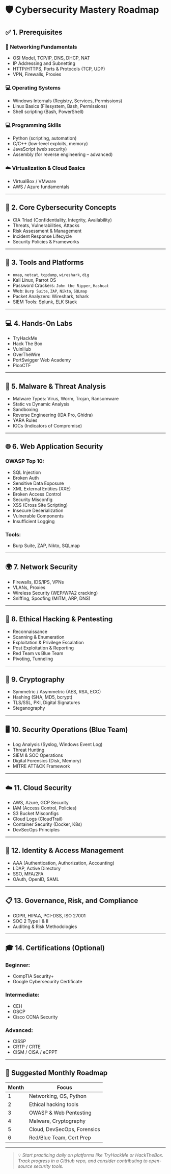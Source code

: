 # 🛡️ Cybersecurity Mastery Roadmap

## ✅ 1. Prerequisites

### 📡 Networking Fundamentals
- OSI Model, TCP/IP, DNS, DHCP, NAT
- IP Addressing and Subnetting
- HTTP/HTTPS, Ports & Protocols (TCP, UDP)
- VPN, Firewalls, Proxies

### 💻 Operating Systems
- Windows Internals (Registry, Services, Permissions)
- Linux Basics (Filesystem, Bash, Permissions)
- Shell scripting (Bash, PowerShell)

### 💻 Programming Skills
- Python (scripting, automation)
- C/C++ (low-level exploits, memory)
- JavaScript (web security)
- Assembly (for reverse engineering – advanced)

### ☁️ Virtualization & Cloud Basics
- VirtualBox / VMware
- AWS / Azure fundamentals

---

## 🔐 2. Core Cybersecurity Concepts
- CIA Triad (Confidentiality, Integrity, Availability)
- Threats, Vulnerabilities, Attacks
- Risk Assessment & Management
- Incident Response Lifecycle
- Security Policies & Frameworks

---

## 🧰 3. Tools and Platforms
- `nmap`, `netcat`, `tcpdump`, `wireshark`, `dig`
- Kali Linux, Parrot OS
- Password Crackers: `John the Ripper`, `Hashcat`
- Web: `Burp Suite`, `ZAP`, `Nikto`, `SQLmap`
- Packet Analyzers: Wireshark, tshark
- SIEM Tools: Splunk, ELK Stack

---

## 💻 4. Hands-On Labs
- TryHackMe
- Hack The Box
- VulnHub
- OverTheWire
- PortSwigger Web Academy
- PicoCTF

---

## 🔬 5. Malware & Threat Analysis
- Malware Types: Virus, Worm, Trojan, Ransomware
- Static vs Dynamic Analysis
- Sandboxing
- Reverse Engineering (IDA Pro, Ghidra)
- YARA Rules
- IOCs (Indicators of Compromise)

---

## 🌐 6. Web Application Security
### OWASP Top 10:
- SQL Injection
- Broken Auth
- Sensitive Data Exposure
- XML External Entities (XXE)
- Broken Access Control
- Security Misconfig
- XSS (Cross Site Scripting)
- Insecure Deserialization
- Vulnerable Components
- Insufficient Logging

### Tools:
- Burp Suite, ZAP, Nikto, SQLmap

---

## 🌍 7. Network Security
- Firewalls, IDS/IPS, VPNs
- VLANs, Proxies
- Wireless Security (WEP/WPA2 cracking)
- Sniffing, Spoofing (MITM, ARP, DNS)

---

## 🧠 8. Ethical Hacking & Pentesting
- Reconnaissance
- Scanning & Enumeration
- Exploitation & Privilege Escalation
- Post Exploitation & Reporting
- Red Team vs Blue Team
- Pivoting, Tunneling

---

## 🔏 9. Cryptography
- Symmetric / Asymmetric (AES, RSA, ECC)
- Hashing (SHA, MD5, bcrypt)
- TLS/SSL, PKI, Digital Signatures
- Steganography

---

## 🖥️ 10. Security Operations (Blue Team)
- Log Analysis (Syslog, Windows Event Log)
- Threat Hunting
- SIEM & SOC Operations
- Digital Forensics (Disk, Memory)
- MITRE ATT&CK Framework

---

## ☁️ 11. Cloud Security
- AWS, Azure, GCP Security
- IAM (Access Control, Policies)
- S3 Bucket Misconfigs
- Cloud Logs (CloudTrail)
- Container Security (Docker, K8s)
- DevSecOps Principles

---

## 🔐 12. Identity & Access Management
- AAA (Authentication, Authorization, Accounting)
- LDAP, Active Directory
- SSO, MFA/2FA
- OAuth, OpenID, SAML

---

## 📋 13. Governance, Risk, and Compliance
- GDPR, HIPAA, PCI-DSS, ISO 27001
- SOC 2 Type I & II
- Auditing & Risk Methodologies

---

## 🎓 14. Certifications (Optional)
### Beginner:
- CompTIA Security+
- Google Cybersecurity Certificate

### Intermediate:
- CEH
- OSCP
- Cisco CCNA Security

### Advanced:
- CISSP
- CRTP / CRTE
- CISM / CISA / eCPPT

---

## 🧭 Suggested Monthly Roadmap

| Month | Focus |
|-------|---------------------------|
| 1     | Networking, OS, Python     |
| 2     | Ethical hacking tools      |
| 3     | OWASP & Web Pentesting     |
| 4     | Malware, Cryptography      |
| 5     | Cloud, DevSecOps, Forensics|
| 6     | Red/Blue Team, Cert Prep   |

---

> 💡 *Start practicing daily on platforms like TryHackMe or HackTheBox. Track progress in a GitHub repo, and consider contributing to open-source security tools.*

